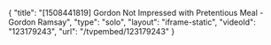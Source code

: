 {
    "title": "[1508441819] Gordon Not Impressed with Pretentious Meal - Gordon Ramsay",
    "type": "solo",
    "layout": "iframe-static",
    "videoId": "123179243",
    "url": "\/tvpembed\/123179243"
}